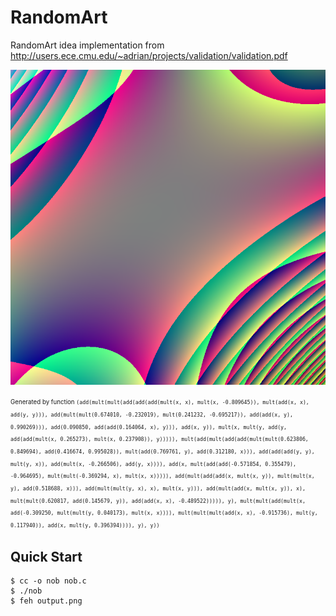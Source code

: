 # RandomArt

RandomArt idea implementation from http://users.ece.cmu.edu/~adrian/projects/validation/validation.pdf

![thumbnail](thumbnail.png)

<sup><sub>Generated by function `(add(mult(mult(add(add(add(mult(x, x), mult(x, -0.809645)), mult(add(x, x), add(y, y))), add(mult(mult(0.674010, -0.232019), mult(0.241232, -0.695217)), add(add(x, y), 0.990269))), add(0.090850, add(add(0.164064, x), y))), add(x, y)), mult(x, mult(y, add(y, add(add(mult(x, 0.265273), mult(x, 0.237908)), y))))), mult(add(mult(add(add(mult(mult(0.623806, 0.849694), add(0.416674, 0.995028)), mult(add(0.769761, y), add(0.312180, x))), add(add(add(y, y), mult(y, x)), add(mult(x, -0.266506), add(y, x)))), add(x, mult(add(add(-0.571854, 0.355479), -0.964695), mult(mult(-0.369294, x), mult(x, x))))), add(mult(add(add(x, mult(x, y)), mult(mult(x, y), add(0.518688, x))), add(mult(mult(y, x), x), mult(x, y))), add(mult(add(x, mult(x, y)), x), mult(mult(0.620817, add(0.145679, y)), add(add(x, x), -0.489522))))), y), mult(mult(add(mult(x, add(-0.309250, mult(mult(y, 0.040173), mult(x, x)))), mult(mult(mult(add(x, x), -0.915736), mult(y, 0.117940)), add(x, mult(y, 0.396394)))), y), y))`</sub></sub>

## Quick Start

```console
$ cc -o nob nob.c
$ ./nob
$ feh output.png
```
